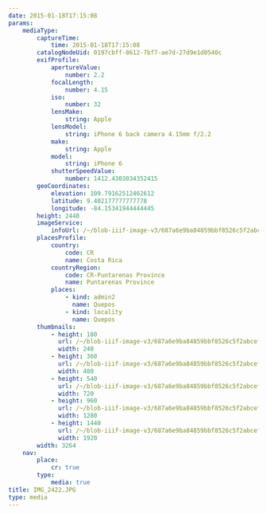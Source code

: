 ```yaml
---
date: 2015-01-18T17:15:08
params:
    mediaType:
        captureTime:
            time: 2015-01-18T17:15:08
        catalogNodeUid: 0197cbff-8612-7bf7-ae7d-27d9e1d0540c
        exifProfile:
            apertureValue:
                number: 2.2
            focalLength:
                number: 4.15
            iso:
                number: 32
            lensMake:
                string: Apple
            lensModel:
                string: iPhone 6 back camera 4.15mm f/2.2
            make:
                string: Apple
            model:
                string: iPhone 6
            shutterSpeedValue:
                number: 1412.4303034352415
        geoCoordinates:
            elevation: 109.79162512462612
            latitude: 9.402177777777778
            longitude: -84.15341944444445
        height: 2448
        imageService:
            infoUrl: /~/blob-iiif-image-v3/687a6e9ba84859bbf8526c5f2abcef82be74db40b994d4e8db7a5f7962d6c971/info.json
        placesProfile:
            country:
                code: CR
                name: Costa Rica
            countryRegion:
                code: CR-Puntarenas Province
                name: Puntarenas Province
            places:
                - kind: admin2
                  name: Quepos
                - kind: locality
                  name: Quepos
        thumbnails:
            - height: 180
              url: /~/blob-iiif-image-v3/687a6e9ba84859bbf8526c5f2abcef82be74db40b994d4e8db7a5f7962d6c971/full/240%2C180/0/default.jpg
              width: 240
            - height: 360
              url: /~/blob-iiif-image-v3/687a6e9ba84859bbf8526c5f2abcef82be74db40b994d4e8db7a5f7962d6c971/full/480%2C360/0/default.jpg
              width: 480
            - height: 540
              url: /~/blob-iiif-image-v3/687a6e9ba84859bbf8526c5f2abcef82be74db40b994d4e8db7a5f7962d6c971/full/720%2C540/0/default.jpg
              width: 720
            - height: 960
              url: /~/blob-iiif-image-v3/687a6e9ba84859bbf8526c5f2abcef82be74db40b994d4e8db7a5f7962d6c971/full/1280%2C960/0/default.jpg
              width: 1280
            - height: 1440
              url: /~/blob-iiif-image-v3/687a6e9ba84859bbf8526c5f2abcef82be74db40b994d4e8db7a5f7962d6c971/full/1920%2C1440/0/default.jpg
              width: 1920
        width: 3264
    nav:
        place:
            cr: true
        type:
            media: true
title: IMG_2422.JPG
type: media
---
```

